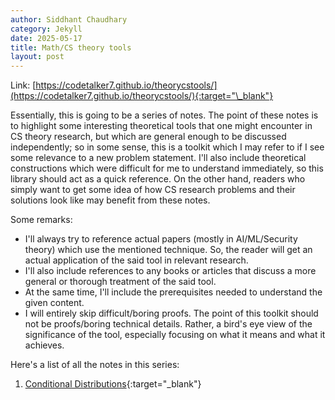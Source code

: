 ```yaml
---
author: Siddhant Chaudhary
category: Jekyll
date: 2025-05-17
title: Math/CS theory tools
layout: post
---
```


Link:
[https://codetalker7.github.io/theorycstools/](https://codetalker7.github.io/theorycstools/){:target="\_blank"}

Essentially, this is going to be a series of notes. The point of these notes is
to highlight some interesting theoretical tools that one might encounter in CS
theory research, but which are general enough to be discussed independently; so
in some sense, this is a toolkit which I may refer to if I see some relevance to
a new problem statement. I'll also include theoretical constructions which were
difficult for me to understand immediately, so this library should act as a
quick reference. On the other hand, readers who simply want to get some idea of
how CS research problems and their solutions look like may benefit from these
notes.

Some remarks:

- I'll always try to reference actual papers (mostly in AI/ML/Security theory)
  which use the mentioned technique. So, the reader will get an actual
  application of the said tool in relevant research.
- I'll also include references to any books or articles that discuss a more
  general or thorough treatment of the said tool.
- At the same time, I'll include the prerequisites needed to understand the
  given content.
- I will entirely skip difficult/boring proofs. The point of this toolkit should
  not be proofs/boring technical details. Rather, a bird's eye view of the
  significance of the tool, especially focusing on what it means and what it
  achieves.

Here's a list of all the notes in this series:

1. [Conditional Distributions](https://codetalker7.github.io/theorycstools/conditional-distributions.html){:target="\_blank"}
